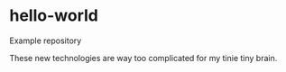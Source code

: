 # hello-world
Example repository

These new technologies are way too complicated for my tinie tiny brain.
